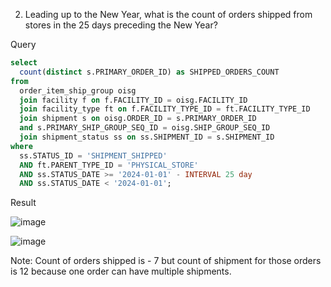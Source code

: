 2. Leading up to the New Year, what is the count of orders shipped from stores in the 25 days preceding the New Year?

Query
```SQL
select 
  count(distinct s.PRIMARY_ORDER_ID) as SHIPPED_ORDERS_COUNT 
from 
  order_item_ship_group oisg 
  join facility f on f.FACILITY_ID = oisg.FACILITY_ID 
  join facility_type ft on f.FACILITY_TYPE_ID = ft.FACILITY_TYPE_ID 
  join shipment s on oisg.ORDER_ID = s.PRIMARY_ORDER_ID 
  and s.PRIMARY_SHIP_GROUP_SEQ_ID = oisg.SHIP_GROUP_SEQ_ID 
  join shipment_status ss on ss.SHIPMENT_ID = s.SHIPMENT_ID 
where 
  ss.STATUS_ID = 'SHIPMENT_SHIPPED' 
  AND ft.PARENT_TYPE_ID = 'PHYSICAL_STORE' 
  AND ss.STATUS_DATE >= '2024-01-01' - INTERVAL 25 day 
  AND ss.STATUS_DATE < '2024-01-01';
```

Result

![image](https://github.com/Nishtha-Jain-1119/Training-Assignment/assets/127538617/436dff83-6ad6-4b08-b77e-2e80e83d43ad)

![image](https://github.com/Nishtha-Jain-1119/Training-Assignment/assets/127538617/cec9c57d-5eb1-4e86-a444-86facde5be40)


Note: Count of orders shipped is - 7 but count of shipment for those orders is 12 because one order can have multiple shipments.
